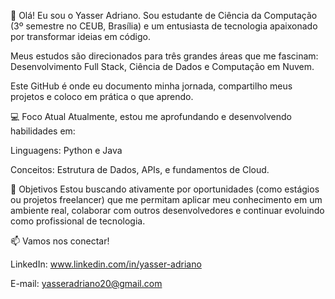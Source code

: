 👋 Olá! Eu sou o Yasser Adriano.
Sou estudante de Ciência da Computação (3º semestre no CEUB, Brasília) e um entusiasta de tecnologia apaixonado por transformar ideias em código.

Meus estudos são direcionados para três grandes áreas que me fascinam: Desenvolvimento Full Stack, Ciência de Dados e Computação em Nuvem.

Este GitHub é onde eu documento minha jornada, compartilho meus projetos e coloco em prática o que aprendo.

💻 Foco Atual
Atualmente, estou me aprofundando e desenvolvendo habilidades em:

Linguagens: Python e Java

Conceitos: Estrutura de Dados, APIs, e fundamentos de Cloud.

🌱 Objetivos
Estou buscando ativamente por oportunidades (como estágios ou projetos freelancer) que me permitam aplicar meu conhecimento em um ambiente real, colaborar com outros desenvolvedores e continuar evoluindo como profissional de tecnologia.

📫 Vamos nos conectar!

LinkedIn: www.linkedin.com/in/yasser-adriano

E-mail: yasseradriano20@gmail.com
